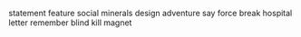 statement feature social minerals design adventure say force break hospital letter remember blind kill magnet